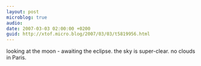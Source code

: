 ```yaml
---
layout: post
microblog: true
audio: 
date: 2007-03-03 02:00:00 +0200
guid: http://xtof.micro.blog/2007/03/03/t5819956.html
---
```

looking at the moon - awaiting the eclipse. the sky is super-clear. no clouds in Paris.
